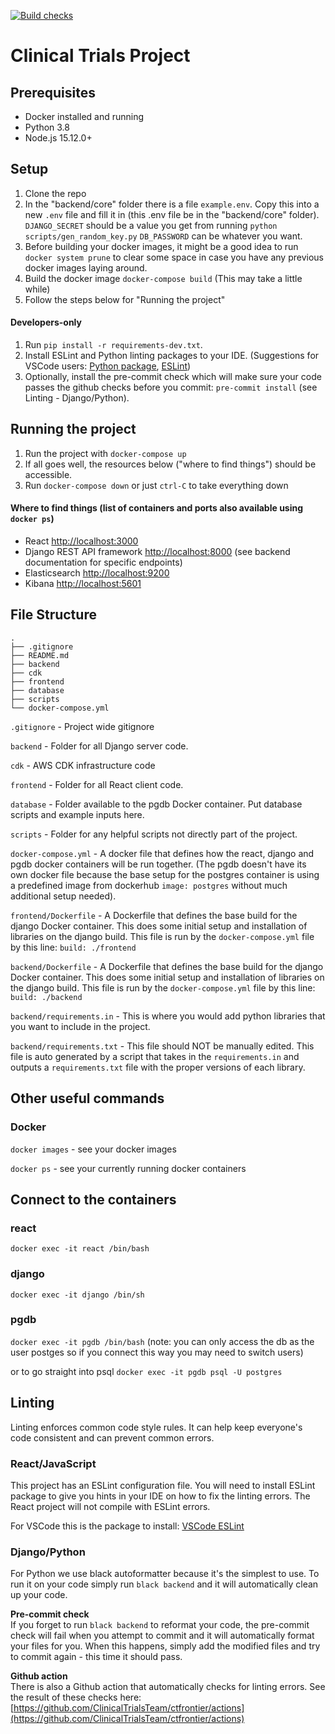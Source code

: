 [![Build checks](https://github.com/ClinicalTrialsTeam/ctfrontier/actions/workflows/checks.yml/badge.svg)](https://github.com/ClinicalTrialsTeam/ctfrontier/actions/workflows/checks.yml)

# Clinical Trials Project

## Prerequisites

* Docker installed and running
* Python 3.8
* Node.js 15.12.0+


## Setup

1. Clone the repo
1. In the "backend/core" folder there is a file `example.env`.
Copy this into a new `.env` file and fill it in (this .env file be in the "backend/core" folder).
`DJANGO_SECRET` should be a value you get from running `python scripts/gen_random_key.py`
`DB_PASSWORD` can be whatever you want.
1. Before building your docker images, it might be a good idea to run `docker system prune` to clear some space in case you have any previous docker images laying around.
1. Build the docker image `docker-compose build` (This may take a little while)
1. Follow the steps below for "Running the project"

#### Developers-only
1. Run `pip install -r requirements-dev.txt`.
1. Install ESLint and Python linting packages to your IDE. (Suggestions for VSCode users: [Python package](https://marketplace.visualstudio.com/items?itemName=ms-python.python), [ESLint](https://marketplace.visualstudio.com/items?itemName=dbaeumer.vscode-eslint))
1. Optionally, install the pre-commit check which will make sure your code passes the github checks before you commit: `pre-commit install` (see Linting - Django/Python).

## Running the project

1. Run the project with `docker-compose up`
1. If all goes well, the resources below ("where to find things") should be accessible.
1. Run `docker-compose down` or just `ctrl-C` to take everything down

#### Where to find things (list of containers and ports also available using `docker ps`)

* React <http://localhost:3000>
* Django REST API framework <http://localhost:8000> (see backend documentation for specific endpoints)
* Elasticsearch <http://localhost:9200>
* Kibana <http://localhost:5601>


## File Structure

	.
	├── .gitignore
	├── README.md
	├── backend 
	├── cdk 	
	├── frontend
	├── database
	├── scripts				
	└── docker-compose.yml
	
`.gitignore` - Project wide gitignore

`backend` - Folder for all Django server code.

`cdk` - AWS CDK infrastructure code

`frontend` - Folder for all React client code.

`database` - Folder available to the pgdb Docker container. Put database scripts and example inputs here.

`scripts` - Folder for any helpful scripts not directly part of the project.

`docker-compose.yml` - A docker file that defines how the react, django and pgdb docker containers will be run together. (The pgdb doesn't have its own docker file because the base setup for the postgres container is using a predefined image from dockerhub `image: postgres` without much additional setup needed).

`frontend/Dockerfile` - A Dockerfile that defines the base build for the django Docker container. This does some initial setup and installation of libraries on the django build. This file is run by the `docker-compose.yml` file by this line: `build: ./frontend`

`backend/Dockerfile` - A Dockerfile that defines the base build for the django Docker container. This does some initial setup and installation of libraries on the django build. This file is run by the `docker-compose.yml` file by this line: `build: ./backend`

`backend/requirements.in` - This is where you would add python libraries that you want to include in the project.

`backend/requirements.txt` - This file should NOT be manually edited. This file is auto generated by a script that takes in the `requirements.in` and outputs a `requirements.txt` file with the proper versions of each library.

## Other useful commands

### Docker

`docker images` - see your docker images

`docker ps` - see your currently running docker containers

## Connect to the containers

### react
`docker exec -it react /bin/bash`

### django
`docker exec -it django /bin/sh`

### pgdb
`docker exec -it pgdb /bin/bash` (note: you can only access the db as the user postges so if you connect this way you may need to switch users)

or to go straight into psql `docker exec -it pgdb psql -U postgres`

## Linting

Linting enforces common code style rules. It can help keep everyone's code consistent and can prevent common errors.

### React/JavaScript 
This project has an ESLint configuration file. You will need to install ESLint package to give you hints in your IDE on how to fix the linting errors. The React project will not compile with ESLint errors.

For VSCode this is the package to install:
[VSCode ESLint](https://marketplace.visualstudio.com/items?itemName=dbaeumer.vscode-eslint)

### Django/Python

For Python we use black autoformatter because it's the simplest to use. To run it on your code simply run `black backend` and it will automatically clean up your code.

**Pre-commit check**  
If you forget to run `black backend` to reformat your code, the pre-commit check will fail when you attempt to commit and it will automatically format your files for you. When this happens, simply add the modified files and try to commit again - this time it should pass.

**Github action**  
There is also a Github action that automatically checks for linting errors. See the result of these checks here: [https://github.com/ClinicalTrialsTeam/ctfrontier/actions](https://github.com/ClinicalTrialsTeam/ctfrontier/actions)
